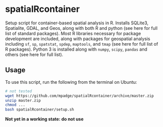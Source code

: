 # spatialRcontainer

Setup script for container-based spatial analysis in R. Installs SQLite3,
Spatialite, GDAL, and Geos, along with both R and python (see here for full list
of standard packages). Most R libraries necessary for package development are
included, along with packages for geospatial analysis including `sf`, `sp`,
`spatstat`, `spdep`, `maptools`, and `tmap` (see here for full list of R
packages). Python 3 is installed along with `numpy`, `scipy`, `pandas` and
others (see here for full list).

## Usage

To use this script, run the following from the terminal on Ubuntu:


```bash
# not tested
wget https://github.com/mpadge/spatialRcontainer/archive/master.zip
unzip master.zip
chmod ... 
bash spatialRcontainer/setup.sh
```

**Not yet in a working state: do not use**
